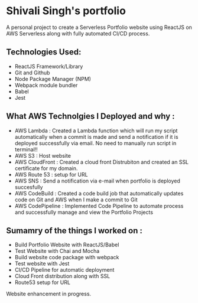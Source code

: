 # Shivali Singh's portfolio
 A personal project to create a Serverless Portfolio website using ReactJS on AWS Serverless along with fully automated CI/CD process.

## Technologies Used:

* ReactJS Framework/Library
* Git and Github
* Node Package Manager (NPM)
* Webpack module bundler
* Babel
* Jest

## What AWS Technolgies I Deployed and why :

*  AWS Lambda : Created a Lambda function which will run my script automatically when a commit is made and send a notification if it is  deployed successfully via email. No need to manually run script in terminal!! 
* AWS S3 : Host website
* AWS CloudFront : Created a cloud front Distrubiton and created an SSL certificate for my domain.
* AWS Route 53 : setup for URL
* AWS SNS : Send a notification via e-mail when portfolio is deployed succesfully
* AWS CodeBuild : Created a code build job that automatically updates code on Git and AWS when I make a commit to Git
* AWS CodePipeline : Implemented Code Pipeline to automate process and successfully manage and view the Portfolio Projects

## Sumamry of the things I worked on :

* Build Portfolio Website with ReactJS/Babel
* Test Website with Chai and Mocha
* Build website code package with webpack
* Test website with Jest
* CI/CD Pipeline for automatic deployment
* Cloud Front distribution along with SSL
* Route53 setup for URL


Website enhancement in progress.


